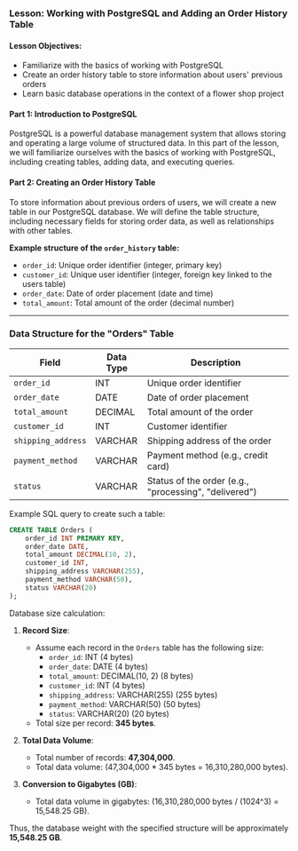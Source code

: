 ### Lesson: Working with PostgreSQL and Adding an Order History Table

#### Lesson Objectives:
- Familiarize with the basics of working with PostgreSQL
- Create an order history table to store information about users' previous orders
- Learn basic database operations in the context of a flower shop project

#### Part 1: Introduction to PostgreSQL

PostgreSQL is a powerful database management system that allows storing and operating a large volume of structured data. In this part of the lesson, we will familiarize ourselves with the basics of working with PostgreSQL, including creating tables, adding data, and executing queries.

#### Part 2: Creating an Order History Table

To store information about previous orders of users, we will create a new table in our PostgreSQL database. We will define the table structure, including necessary fields for storing order data, as well as relationships with other tables.

**Example structure of the `order_history` table:**
- `order_id`: Unique order identifier (integer, primary key)
- `customer_id`: Unique user identifier (integer, foreign key linked to the users table)
- `order_date`: Date of order placement (date and time)
- `total_amount`: Total amount of the order (decimal number)

---

### Data Structure for the "Orders" Table

| Field              | Data Type | Description                                  |
|--------------------|-----------|----------------------------------------------|
| `order_id`         | INT       | Unique order identifier                      |
| `order_date`       | DATE      | Date of order placement                      |
| `total_amount`     | DECIMAL   | Total amount of the order                    |
| `customer_id`      | INT       | Customer identifier                          |
| `shipping_address` | VARCHAR   | Shipping address of the order                |
| `payment_method`   | VARCHAR   | Payment method (e.g., credit card)           |
| `status`           | VARCHAR   | Status of the order (e.g., "processing", "delivered") |

Example SQL query to create such a table:

```sql
CREATE TABLE Orders (
    order_id INT PRIMARY KEY,
    order_date DATE,
    total_amount DECIMAL(10, 2),
    customer_id INT,
    shipping_address VARCHAR(255),
    payment_method VARCHAR(50),
    status VARCHAR(20)
);
```
Database size calculation:

1. **Record Size**:
    - Assume each record in the `Orders` table has the following size:
        - `order_id`: INT (4 bytes)
        - `order_date`: DATE (4 bytes)
        - `total_amount`: DECIMAL(10, 2) (8 bytes)
        - `customer_id`: INT (4 bytes)
        - `shipping_address`: VARCHAR(255) (255 bytes)
        - `payment_method`: VARCHAR(50) (50 bytes)
        - `status`: VARCHAR(20) (20 bytes)
    - Total size per record: **345 bytes**.

2. **Total Data Volume**:
    - Total number of records: **47,304,000**.
    - Total data volume: (47,304,000 * 345 bytes = 16,310,280,000 bytes).

3. **Conversion to Gigabytes (GB)**:
    - Total data volume in gigabytes: (16,310,280,000 bytes / (1024^3) = 15,548.25 GB).

Thus, the database weight with the specified structure will be approximately **15,548.25 GB**.